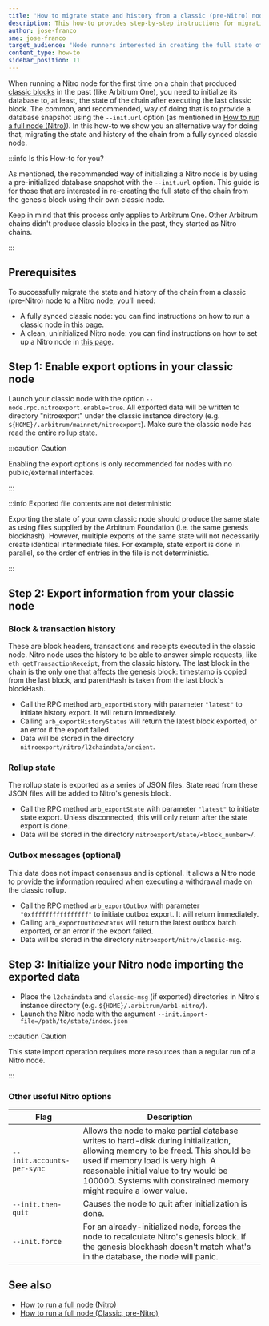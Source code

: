 ```yaml
---
title: 'How to migrate state and history from a classic (pre-Nitro) node to a Nitro node'
description: This how-to provides step-by-step instructions for migrating the state and history from a classic (pre-Nitro) node to a Nitro node
author: jose-franco
sme: jose-franco
target_audience: 'Node runners interested in creating the full state of the Arbitrum One chain on their own (i.e., without an initial database)'
content_type: how-to
sidebar_position: 11
---
```


When running a Nitro node for the first time on a chain that produced [classic blocks](/build-decentralized-apps/03-public-chains.md#classic-deprecated) in the past (like Arbitrum One), you need to initialize its database to, at least, the state of the chain after executing the last classic block. The common, and recommended, way of doing that is to provide a database snapshot using the `--init.url` option (as mentioned in [How to run a full node (Nitro)](/run-arbitrum-node/03-run-full-node.md)). In this how-to we show you an alternative way for doing that, migrating the state and history of the chain from a fully synced classic node.

:::info Is this How-to for you?

As mentioned, the recommended way of initializing a Nitro node is by using a pre-initialized database snapshot with the `--init.url` option. This guide is for those that are interested in re-creating the full state of the chain from the genesis block using their own classic node.

Keep in mind that this process only applies to Arbitrum One. Other Arbitrum chains didn't produce classic blocks in the past, they started as Nitro chains.

:::

## Prerequisites

To successfully migrate the state and history of the chain from a classic (pre-Nitro) node to a Nitro node, you'll need:

- A fully synced classic node: you can find instructions on how to run a classic node in [this page](/run-arbitrum-node/more-types/03-run-classic-node.md).
- A clean, uninitialized Nitro node: you can find instructions on how to set up a Nitro node in [this page](/run-arbitrum-node/03-run-full-node.md).

## Step 1: Enable export options in your classic node

Launch your classic node with the option `--node.rpc.nitroexport.enable=true`. All exported data will be written to directory "nitroexport" under the classic instance directory (e.g. `${HOME}/.arbitrum/mainnet/nitroexport`). Make sure the classic node has read the entire rollup state.

:::caution Caution

Enabling the export options is only recommended for nodes with no public/external interfaces.

:::

:::info Exported file contents are not deterministic

Exporting the state of your own classic node should produce the same state as using files supplied by the Arbitrum Foundation (i.e. the same genesis blockhash). However, multiple exports of the same state will not necessarily create identical intermediate files. For example, state export is done in parallel, so the order of entries in the file is not deterministic.

:::

## Step 2: Export information from your classic node

### Block & transaction history

These are block headers, transactions and receipts executed in the classic node. Nitro node uses the history to be able to answer simple requests, like `eth_getTransactionReceipt`, from the classic history. The last block in the chain is the only one that affects the genesis block: timestamp is copied from the last block, and parentHash is taken from the last block's blockHash.

- Call the RPC method `arb_exportHistory` with parameter `"latest"` to initiate history export. It will return immediately.
- Calling `arb_exportHistoryStatus` will return the latest block exported, or an error if the export failed.
- Data will be stored in the directory `nitroexport/nitro/l2chaindata/ancient`.

### Rollup state

The rollup state is exported as a series of JSON files. State read from these JSON files will be added to Nitro's genesis block.

- Call the RPC method `arb_exportState` with parameter `"latest"` to initiate state export. Unless disconnected, this will only return after the state export is done.
- Data will be stored in the directory `nitroexport/state/<block_number>/`.

### Outbox messages (optional)

This data does not impact consensus and is optional. It allows a Nitro node to provide the information required when executing a withdrawal made on the classic rollup.

- Call the RPC method `arb_exportOutbox` with parameter `"0xffffffffffffffff"` to initiate outbox export. It will return immediately.
- Calling `arb_exportOutboxStatus` will return the latest outbox batch exported, or an error if the export failed.
- Data will be stored in the directory `nitroexport/nitro/classic-msg`.

## Step 3: Initialize your Nitro node importing the exported data

- Place the `l2chaindata` and `classic-msg` (if exported) directories in Nitro's instance directory (e.g. `${HOME}/.arbitrum/arb1-nitro/`).
- Launch the Nitro node with the argument `--init.import-file=/path/to/state/index.json`

:::caution Caution

This state import operation requires more resources than a regular run of a Nitro node.

:::

### Other useful Nitro options

| Flag                       | Description                                                                                                                                                                                                                                                                       |
| -------------------------- | --------------------------------------------------------------------------------------------------------------------------------------------------------------------------------------------------------------------------------------------------------------------------------- |
| `--init.accounts-per-sync` | Allows the node to make partial database writes to hard-disk during initialization, allowing memory to be freed. This should be used if memory load is very high. A reasonable initial value to try would be 100000. Systems with constrained memory might require a lower value. |
| `--init.then-quit`         | Causes the node to quit after initialization is done.                                                                                                                                                                                                                             |
| `--init.force`             | For an already-initialized node, forces the node to recalculate Nitro's genesis block. If the genesis blockhash doesn't match what's in the database, the node will panic.                                                                                                        |

## See also

- [How to run a full node (Nitro)](/run-arbitrum-node/03-run-full-node.md)
- [How to run a full node (Classic, pre-Nitro)](/run-arbitrum-node/more-types/03-run-classic-node.md)
